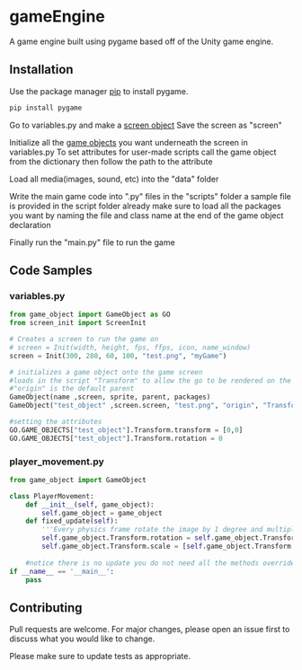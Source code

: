 # gameEngine

A game engine built using pygame based off of the Unity game engine.

## Installation

Use the package manager [pip](https://pip.pypa.io/en/stable/) to install pygame.

```bash
pip install pygame
```
Go to variables.py and make a [screen object](ScreenInit.md)
Save the screen as "screen"

Initialize all the [game objects](game%20objects.md) you want underneath the screen in variables.py
To set attributes for user-made scripts call the game object from the dictionary then follow the path to the attribute

Load all media(images, sound, etc) into the "data" folder  

Write the main game code into ".py" files in the "scripts" folder
  a sample file is provided in the script folder already
  make sure to load all the packages you want by naming the file and class name at the end of the game object declaration
  
Finally run the "main.py" file to run the game
## Code Samples

### variables.py
```python
from game_object import GameObject as GO
from screen_init import ScreenInit

# Creates a screen to run the game on
# screen = Init(width, height, fps, ffps, icon, name_window)
screen = Init(300, 280, 60, 100, "test.png", "myGame")

# initializes a game object onto the game screen
#loads in the script "Transform" to allow the go to be rendered on the screen and moved
#"origin" is the default parent
GameObject(name ,screen, sprite, parent, packages)
GameObject("test_object" ,screen.screen, "test.png", "origin", "Transform.transform")

#setting the attributes
GO.GAME_OBJECTS["test_object"].Transform.transform = [0,0]
GO.GAME_OBJECTS["test_object"].Transform.rotation = 0
```

### player_movement.py
```python
from game_object import GameObject

class PlayerMovement:
	def __init__(self, game_object):
		self.game_object = game_object
	def fixed_update(self):
		'''Every physics frame rotate the image by 1 degree and multiply the scale by 0.999'''
		self.game_object.Transform.rotation = self.game_object.Transform.rotation - 1
		self.game_object.Transform.scale = [self.game_object.Transform.scale[0] * 0.999, self.game_object.Transform.scale[1] * 0.999]
		
	#notice there is no update you do not need all the methods overriden in the player made scripts for it to run properly
if __name__ == '__main__':
    pass
```

## Contributing

Pull requests are welcome. For major changes, please open an issue first
to discuss what you would like to change.

Please make sure to update tests as appropriate.